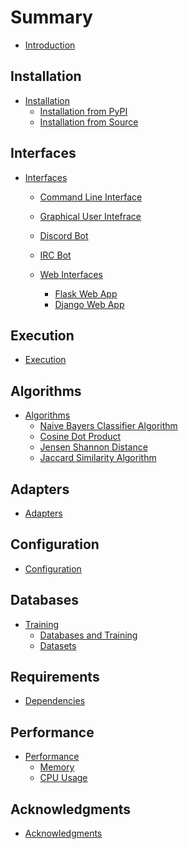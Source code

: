 # Summary

- [Introduction](./introduction.md)

## Installation 
- [Installation](./installation/installation.md)
    - [Installation from PyPI](./installation/installation-pypi.md)
    - [Installation from Source](./installation/installation-source.md)

## Interfaces
- [Interfaces](./run.md)
    - [Command Line Interface](./interfaces/interfaces-cli.md)
    - [Graphical User Intefrace](./interfaces/interfaces-gui.md)
    - [Discord Bot](./interfaces/interfaces-discord.md)
    - [IRC Bot](./interfaces/interfaces-ircbot.md)

    - [Web Interfaces]()
        - [Flask Web App](./interfaces/interfaces-flask.md)
        - [Django Web App](./interfaces/interfaces-django.md)

## Execution
- [Execution](./execution.md)


## Algorithms

- [Algorithms]()
    - [Naive Bayers Classifier Algorithm](./algorithm/algorithm-naive-bayes-classifier.md)
    - [Cosine Dot Product](./algorithm/algorithm-cos.md)
    - [Jensen Shannon Distance](./algorithm/algorithm-jensenshannon.md)
    - [Jaccard Similarity Algorithm](./algorithm/algorithm-jsd.md)

## Adapters

- [Adapters](./adapters.md)

## Configuration

- [Configuration](./configuration.md)

## Databases
- [Training]()
    - [Databases and Training](./databases.md)
    - [Datasets](./datasets.md)

## Requirements 
- [Dependencies](./dependencies.md)

## Performance
- [Performance]()
    - [Memory](./performance/memory.md)
    - [CPU Usage](./performance/cpu-usage.md)

## Acknowledgments
- [Acknowledgments](./acknowledgements.md)
